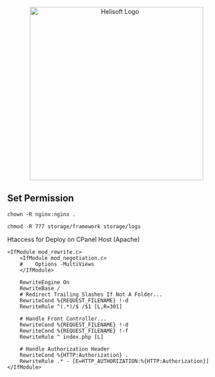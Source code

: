<p align="center"><a href="https://helisoft.ir" target="_blank"><img src="Logo.png" width="400" alt="Helisoft Logo"></a></p>

## Set Permission
```
chown -R nginx:nginx .
```
```
chmod -R 777 storage/framework storage/logs
```

Htaccess for Deploy on CPanel Host (Apache)
```
<IfModule mod_rewrite.c>
    <IfModule mod_negotiation.c>
    #    Options -MultiViews
    </IfModule>

    RewriteEngine On
    RewriteBase /
    # Redirect Trailing Slashes If Not A Folder...
    RewriteCond %{REQUEST_FILENAME} !-d
    RewriteRule ^(.*)/$ /$1 [L,R=301]

    # Handle Front Controller...
    RewriteCond %{REQUEST_FILENAME} !-d
    RewriteCond %{REQUEST_FILENAME} !-f
    RewriteRule ^ index.php [L]

    # Handle Authorization Header
    RewriteCond %{HTTP:Authorization} .
    RewriteRule .* - [E=HTTP_AUTHORIZATION:%{HTTP:Authorization}]
</IfModule>
```